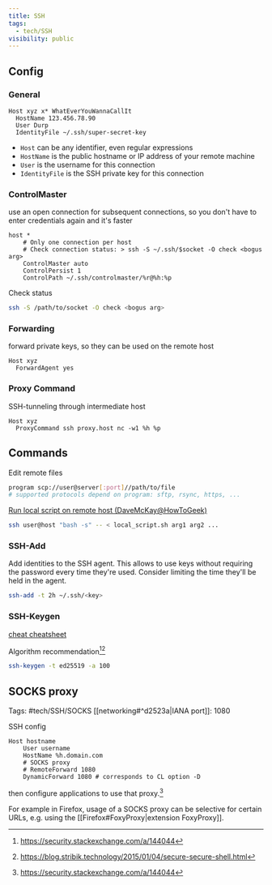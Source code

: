 ```yaml
---
title: SSH
tags:
  - tech/SSH
visibility: public
---
```


## Config

### General

```ssh_config
Host xyz x* WhatEverYouWannaCallIt
  HostName 123.456.78.90
  User Durp
  IdentityFile ~/.ssh/super-secret-key
```

- `Host` can be any identifier, even regular expressions
- `HostName` is the public hostname or IP address of your remote machine
- `User` is the username for this connection
- `IdentityFile` is the SSH private key for this connection

### ControlMaster

use an open connection for subsequent connections, so you don't have to enter credentials again and it's faster

```ssh_config
host *
    # Only one connection per host
    # Check connection status: > ssh -S ~/.ssh/$socket -O check <bogus arg>
    ControlMaster auto
    ControlPersist 1
    ControlPath ~/.ssh/controlmaster/%r@%h:%p
```

Check status

```bash
ssh -S /path/to/socket -O check <bogus arg>
```

### Forwarding

forward private keys, so they can be used on the remote host

```ssh_config
Host xyz
  ForwardAgent yes
```

### Proxy Command

SSH-tunneling through intermediate host

```
Host xyz
  ProxyCommand ssh proxy.host nc -w1 %h %p
```

## Commands

Edit remote files

```bash
program scp://user@server[:port]//path/to/file
# supported protocols depend on program: sftp, rsync, https, ...
```

[Run local script on remote host (DaveMcKay@HowToGeek)](https://www.howtogeek.com/825102/how-to-run-a-local-script-on-a-remote-linux-server/)

```bash
ssh user@host "bash -s" -- < local_script.sh arg1 arg2 ...
```


### SSH-Add

Add identities to the SSH agent. This allows to use keys without requiring the password every time they're used. Consider limiting the time they'll be held in the agent.

```sh
ssh-add -t 2h ~/.ssh/<key>
```


### SSH-Keygen

[cheat cheatsheet](file://.config/cheat/cheatsheets/community/ssh-keygen)

Algorithm recommendation[^1][^2]

```sh
ssh-keygen -t ed25519 -a 100
```

[^1]: https://security.stackexchange.com/a/144044
[^2]: https://blog.stribik.technology/2015/01/04/secure-secure-shell.html

## SOCKS proxy

Tags: #tech/SSH/SOCKS
[[networking#^d2523a|IANA port]]: 1080

SSH config

```
Host hostname
    User username
    HostName %h.domain.com
    # SOCKS proxy
    # RemoteForward 1080
    DynamicForward 1080 # corresponds to CL option -D
```

then configure applications to use that proxy.[^1]

For example in Firefox, usage of a SOCKS proxy can be selective for certain URLs, e.g. using the [[Firefox#FoxyProxy|extension FoxyProxy]].

[RedHat article]: https://www.redhat.com/sysadmin/ssh-dynamic-port-forwarding
[^1]: [RedHat article]
